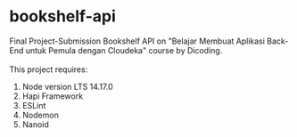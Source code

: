 # bookshelf-api
Final Project-Submission Bookshelf API on "Belajar Membuat Aplikasi Back-End untuk Pemula dengan Cloudeka" course by Dicoding. <br><br>
This project requires: <br>
1. Node version LTS 14.17.0 <br>
2. Hapi Framework <br>
3. ESLint <br>
4. Nodemon <br>
5. Nanoid <br>
